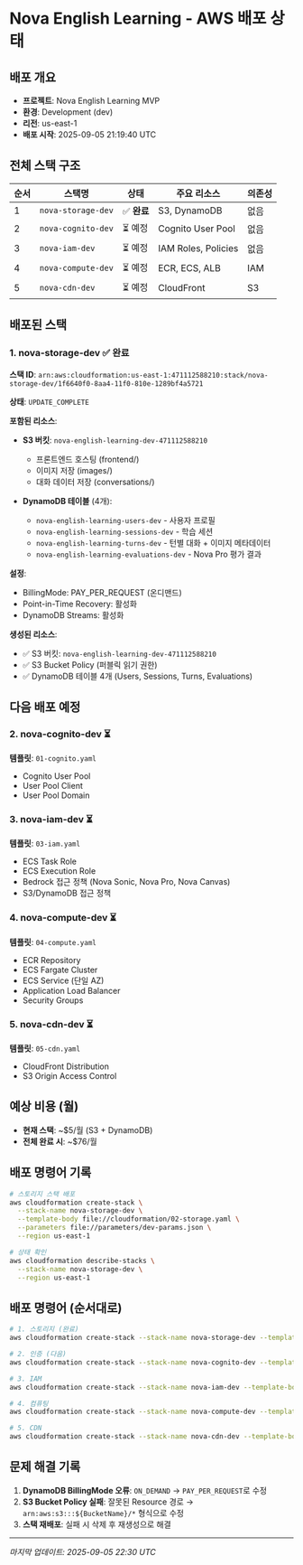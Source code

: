 # Nova English Learning - AWS 배포 상태

## 배포 개요
- **프로젝트**: Nova English Learning MVP
- **환경**: Development (dev)
- **리전**: us-east-1
- **배포 시작**: 2025-09-05 21:19:40 UTC

## 전체 스택 구조

| 순서 | 스택명 | 상태 | 주요 리소스 | 의존성 |
|------|--------|------|-------------|--------|
| 1 | `nova-storage-dev` | ✅ **완료** | S3, DynamoDB | 없음 |
| 2 | `nova-cognito-dev` | ⏳ 예정 | Cognito User Pool | 없음 |
| 3 | `nova-iam-dev` | ⏳ 예정 | IAM Roles, Policies | 없음 |
| 4 | `nova-compute-dev` | ⏳ 예정 | ECR, ECS, ALB | IAM |
| 5 | `nova-cdn-dev` | ⏳ 예정 | CloudFront | S3 |

## 배포된 스택

### 1. nova-storage-dev ✅ **완료**
**스택 ID**: `arn:aws:cloudformation:us-east-1:471112588210:stack/nova-storage-dev/1f6640f0-8aa4-11f0-810e-1289bf4a5721`

**상태**: `UPDATE_COMPLETE`

**포함된 리소스**:
- **S3 버킷**: `nova-english-learning-dev-471112588210`
  - 프론트엔드 호스팅 (frontend/)
  - 이미지 저장 (images/)
  - 대화 데이터 저장 (conversations/)
  
- **DynamoDB 테이블** (4개):
  - `nova-english-learning-users-dev` - 사용자 프로필
  - `nova-english-learning-sessions-dev` - 학습 세션
  - `nova-english-learning-turns-dev` - 턴별 대화 + 이미지 메타데이터
  - `nova-english-learning-evaluations-dev` - Nova Pro 평가 결과

**설정**:
- BillingMode: PAY_PER_REQUEST (온디맨드)
- Point-in-Time Recovery: 활성화
- DynamoDB Streams: 활성화

**생성된 리소스**:
- ✅ S3 버킷: `nova-english-learning-dev-471112588210`
- ✅ S3 Bucket Policy (퍼블릭 읽기 권한)
- ✅ DynamoDB 테이블 4개 (Users, Sessions, Turns, Evaluations)

## 다음 배포 예정

### 2. nova-cognito-dev ⏳
**템플릿**: `01-cognito.yaml`
- Cognito User Pool
- User Pool Client  
- User Pool Domain

### 3. nova-iam-dev ⏳
**템플릿**: `03-iam.yaml`
- ECS Task Role
- ECS Execution Role
- Bedrock 접근 정책 (Nova Sonic, Nova Pro, Nova Canvas)
- S3/DynamoDB 접근 정책

### 4. nova-compute-dev ⏳
**템플릿**: `04-compute.yaml`
- ECR Repository
- ECS Fargate Cluster
- ECS Service (단일 AZ)
- Application Load Balancer
- Security Groups

### 5. nova-cdn-dev ⏳
**템플릿**: `05-cdn.yaml`
- CloudFront Distribution
- S3 Origin Access Control

## 예상 비용 (월)
- **현재 스택**: ~$5/월 (S3 + DynamoDB)
- **전체 완료 시**: ~$76/월

## 배포 명령어 기록
```bash
# 스토리지 스택 배포
aws cloudformation create-stack \
  --stack-name nova-storage-dev \
  --template-body file://cloudformation/02-storage.yaml \
  --parameters file://parameters/dev-params.json \
  --region us-east-1

# 상태 확인
aws cloudformation describe-stacks \
  --stack-name nova-storage-dev \
  --region us-east-1
```

## 배포 명령어 (순서대로)
```bash
# 1. 스토리지 (완료)
aws cloudformation create-stack --stack-name nova-storage-dev --template-body file://cloudformation/02-storage.yaml --parameters file://parameters/dev-params.json --region us-east-1

# 2. 인증 (다음)
aws cloudformation create-stack --stack-name nova-cognito-dev --template-body file://cloudformation/01-cognito.yaml --parameters file://parameters/dev-params.json --region us-east-1

# 3. IAM
aws cloudformation create-stack --stack-name nova-iam-dev --template-body file://cloudformation/03-iam.yaml --parameters file://parameters/dev-params.json --capabilities CAPABILITY_IAM --region us-east-1

# 4. 컴퓨팅
aws cloudformation create-stack --stack-name nova-compute-dev --template-body file://cloudformation/04-compute.yaml --parameters file://parameters/dev-params.json --region us-east-1

# 5. CDN
aws cloudformation create-stack --stack-name nova-cdn-dev --template-body file://cloudformation/05-cdn.yaml --parameters file://parameters/dev-params.json --region us-east-1
```

## 문제 해결 기록
1. **DynamoDB BillingMode 오류**: `ON_DEMAND` → `PAY_PER_REQUEST`로 수정
2. **S3 Bucket Policy 실패**: 잘못된 Resource 경로 → `arn:aws:s3:::${BucketName}/*` 형식으로 수정
3. **스택 재배포**: 실패 시 삭제 후 재생성으로 해결

---
*마지막 업데이트: 2025-09-05 22:30 UTC*